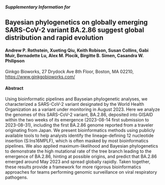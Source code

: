 ##### Supplementary Information for 
## Bayesian phylogenetics on globally emerging SARS-CoV-2 variant BA.2.86 suggest global distribution and rapid evolution
#### Andrew P. Rothstein, Xueting Qiu, Keith Robison, Susan Collins, Gabi Muir, Bernadette Lu, Alex M. Plocik, Birgitte B. Simen, Casandra W. Philipson

Ginkgo Bioworks, 27 Drydock Ave 8th Floor, Boston, MA 02210, https://www.ginkgobioworks.com/

#### Abstract 
Using bioinformatic pipelines and Bayseian phylogenetic analyses, we characterized a SARS-CoV-2 variant designated by the World Health Organization as a variant under monitoring in August 2023. Here we analyze the genomes of this SARS-CoV-2 variant, BA.2.86, deposited into GISAID within the two weeks of its emergence (2023-08-14 first submission to 2023-08-31), including the first BA.2.86 genome reported from a traveler originating from Japan. We present bioinformatics methods using publicly available tools to help analysts identify the lineage-defining 12 nucleotide insertion (S:Ins16MPLF), which is often masked by most bioinformatics pipelines. We also applied maximum-likelihood and Bayesian phylogenetics to demonstrate the high mutational rate of the tree branch leading to the emergence of BA.2.86, hinting at possible origins, and predict that BA.2.86 emerged around May 2023 and spread globally rapidly. Taken together, these results provide a framework for more rigorous bioinformatics approaches for teams performing genomic surveillance on viral respiratory pathogens.
